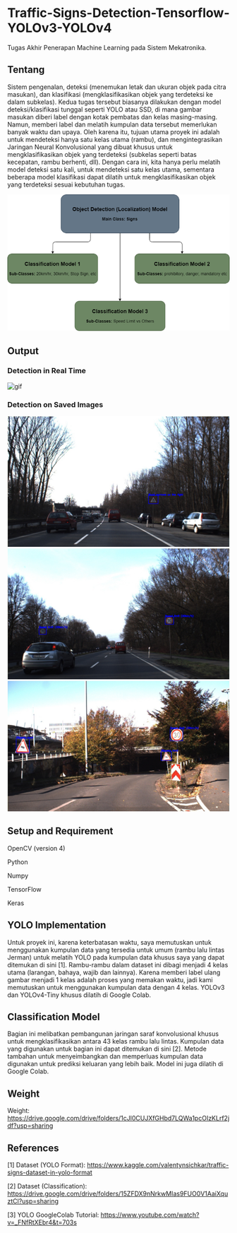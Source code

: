 # Traffic-Signs-Detection-Tensorflow-YOLOv3-YOLOv4
Tugas Akhir Penerapan Machine Learning pada Sistem Mekatronika.


## Tentang ##
Sistem pengenalan, deteksi (menemukan letak dan ukuran objek pada citra masukan), dan klasifikasi (mengklasifikasikan objek yang terdeteksi ke dalam subkelas). Kedua tugas tersebut biasanya dilakukan dengan model deteksi/klasifikasi tunggal seperti YOLO atau SSD, di mana gambar masukan diberi label dengan kotak pembatas dan kelas masing-masing. Namun, memberi label dan melatih kumpulan data tersebut memerlukan banyak waktu dan upaya. Oleh karena itu, tujuan utama proyek ini adalah untuk mendeteksi hanya satu kelas utama (rambu), dan mengintegrasikan Jaringan Neural Konvolusional yang dibuat khusus untuk mengklasifikasikan objek yang terdeteksi (subkelas seperti batas kecepatan, rambu berhenti, dll). Dengan cara ini, kita hanya perlu melatih model deteksi satu kali, untuk mendeteksi satu kelas utama, sementara beberapa model klasifikasi dapat dilatih untuk mengklasifikasikan objek yang terdeteksi sesuai kebutuhan tugas.

![alt text](https://github.com/Alzaib/Traffic-Signs-Detection-Tensorflow-YOLOv3-YOLOv4/blob/main/images/flow.png)

## Output  ##
### Detection in Real Time ###

![gif](https://github.com/Alzaib/Traffic-Signs-Detection-Tensorflow-YOLOv3-YOLOv4/blob/main/images/demo.gif)

### Detection on Saved Images ###
![alt text](https://github.com/Alzaib/Traffic-Signs-Detection-Tensorflow-YOLOv3-YOLOv4/blob/main/images/output_images/1.jpg)
![alt text](https://github.com/Alzaib/Traffic-Signs-Detection-Tensorflow-YOLOv3-YOLOv4/blob/main/images/output_images/2.jpg)
![alt text](https://github.com/Alzaib/Traffic-Signs-Detection-Tensorflow-YOLOv3-YOLOv4/blob/main/images/output_images/6.jpg)


## Setup and Requirement ## 
OpenCV (version 4)

Python 

Numpy

TensorFlow 

Keras

## YOLO Implementation ##

Untuk proyek ini, karena keterbatasan waktu, saya memutuskan untuk menggunakan kumpulan data yang tersedia untuk umum (rambu lalu lintas Jerman) untuk melatih YOLO pada kumpulan data khusus saya yang dapat ditemukan di sini [1]. Rambu-rambu dalam dataset ini dibagi menjadi 4 kelas utama (larangan, bahaya, wajib dan lainnya). Karena memberi label ulang gambar menjadi 1 kelas adalah proses yang memakan waktu, jadi kami memutuskan untuk menggunakan kumpulan data dengan 4 kelas. YOLOv3 dan YOLOv4-Tiny khusus dilatih di Google Colab.

## Classification Model ##

Bagian ini melibatkan pembangunan jaringan saraf konvolusional khusus untuk mengklasifikasikan antara 43 kelas rambu lalu lintas. Kumpulan data yang digunakan untuk bagian ini dapat ditemukan di sini [2]. Metode tambahan untuk menyeimbangkan dan memperluas kumpulan data digunakan untuk prediksi keluaran yang lebih baik. Model ini juga dilatih di Google Colab.

## Weight ##
Weight: https://drive.google.com/drive/folders/1cJl0CUJXfGHbd7LQWa1pcOIzKLrf2jdf?usp=sharing

## References ## 

[1] Dataset (YOLO Format): https://www.kaggle.com/valentynsichkar/traffic-signs-dataset-in-yolo-format

[2] Dataset (Classification): https://drive.google.com/drive/folders/15ZFDX9nNrkwMIas9FUO0V1AaiXquztCl?usp=sharing 

[3] YOLO GoogleColab Tutorial: https://www.youtube.com/watch?v=_FNfRtXEbr4&t=703s 
